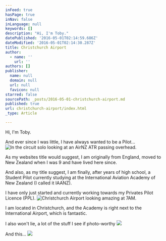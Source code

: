 ```yaml
---
inFeed: true
hasPage: true
inNav: false
inLanguage: null
keywords: []
description: "Hi, I'm Toby."
datePublished: '2016-05-01T02:14:59.686Z'
dateModified: '2016-05-01T02:14:30.287Z'
title: Christchurch Airport
author:
  - name: ''
    url: ''
authors: []
publisher:
  name: null
  domain: null
  url: null
  favicon: null
starred: false
sourcePath: _posts/2016-05-01-christchurch-airport.md
published: true
url: christchurch-airport/index.html
_type: Article

---
```

Hi, I'm Toby.

And ever since I was little, I have always wanted to be a Pilot...
![In the circuit solo looking at an AirNZ ATR passing overhead.](https://the-grid-user-content.s3-us-west-2.amazonaws.com/c7a61641-ea4f-4b38-9fcb-00a126536916.jpg)

As my websites title would suggest, I am originally from England, moved to New Zealand when I was 9 and have lived here since. 

And also, as my title suggest, I am finally, after years of high school, a Student Pilot currently studying at the International Aviation Academy of New Zealand (I called it IAANZ).

I have only just started and currently working towards my Privates Pilot Licence (PPL).
![Christchurch Airport looking amazing at 7AM.](https://the-grid-user-content.s3-us-west-2.amazonaws.com/7f76d6e2-a8f9-46d2-8856-e71f3a644d2c.jpg)

I am located in Christchurch, and the Academy is right next to the International Airport, which is fantastic.

I also won't lie, a lot of the stuff I see if photo-worthy
![](https://the-grid-user-content.s3-us-west-2.amazonaws.com/9f4ce71c-3acc-46cc-9992-290b96f564a7.jpg)

And this...
![](https://the-grid-user-content.s3-us-west-2.amazonaws.com/2aef755a-313e-4781-b5a6-7385ad2c20c2.jpg)
